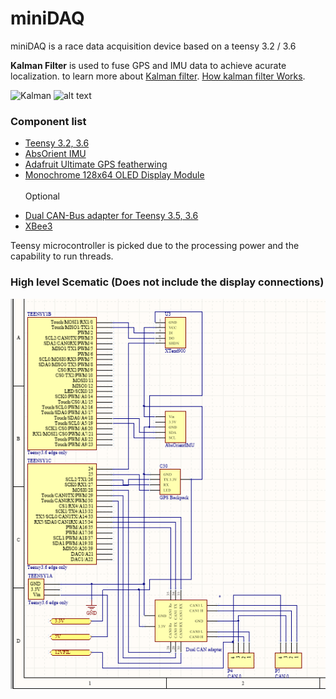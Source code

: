 # miniDAQ
miniDAQ is a race data acquisition device based on a teensy 3.2 / 3.6

**Kalman Filter** is used to fuse GPS and IMU data to achieve acurate localization.
to learn more about [Kalman filter](http://bilgin.esme.org/BitsAndBytes/KalmanFilterforDummies). [How kalman filter Works](http://www.bzarg.com/p/how-a-kalman-filter-works-in-pictures/).

<img alt="Kalman" width=350 src="https://www.bzarg.com/wp-content/uploads/2015/08/kalflow.png" /></a>
![alt text](https://i2.wp.com/robotsforroboticists.com/wordpress/wp-content/uploads/2014/01/kalmanEquationFlow.png?w=457 "Kalman") 


### Component list
- [Teensy 3.2, 3.6](https://www.sparkfun.com/products/14057)
- [AbsOrient IMU](https://learn.adafruit.com/adafruit-bno055-absolute-orientation-sensor/overview)
- [Adafruit Ultimate GPS featherwing](https://learn.adafruit.com/adafruit-ultimate-gps-featherwing)
- [Monochrome 128x64 OLED Display Module](https://learn.adafruit.com/1-5-and-2-4-monochrome-128x64-oled-display-module/overview)<br><br>
Optional
* [Dual CAN-Bus adapter for Teensy 3.5, 3.6](https://www.tindie.com/products/Fusion/dual-can-bus-adapter-for-teensy-35-36/)
* [XBee3](https://www.sparkfun.com/products/15126)

 Teensy microcontroller is picked due to the processing power and the capability to run threads.

### High level Scematic (Does not include the display connections)
![alt text](https://github.com/SasaKuruppuarachchi/miniDAQ/blob/main/misc/Scematic.png "High level Scematic")
